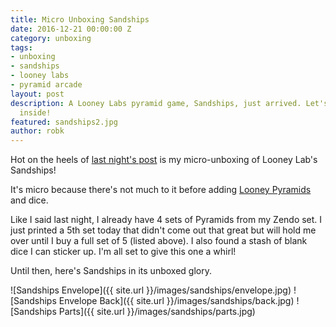 ```yaml
---
title: Micro Unboxing Sandships
date: 2016-12-21 00:00:00 Z
category: unboxing
tags:
- unboxing
- sandships
- looney labs
- pyramid arcade
layout: post
description: A Looney Labs pyramid game, Sandships, just arrived. Let's see what's
  inside!
featured: sandships2.jpg
author: robk
---
```


Hot on the heels of [last night's post](http://pawnsperspective.com/Looney-Labs-Holiday-Gift-Sandships/) is my micro-unboxing of Looney Lab's Sandships!

It's micro because there's not much to it before adding [Looney Pyramids](http://store.looneylabs.com/Looney-Pyramids-Rainbow?sc=2&category=1676) and dice.

Like I said last night, I already have 4 sets of Pyramids from my Zendo set. I just printed a 5th set today that didn't come out that great but will hold me over until I buy a full set of 5 (listed above). I also found a stash of blank dice I can sticker up. I'm all set to give this one a whirl!

Until then, here's Sandships in its unboxed glory.

![Sandships Envelope]({{ site.url }}/images/sandships/envelope.jpg)
![Sandships Envelope Back]({{ site.url }}/images/sandships/back.jpg)
![Sandships Parts]({{ site.url }}/images/sandships/parts.jpg)
